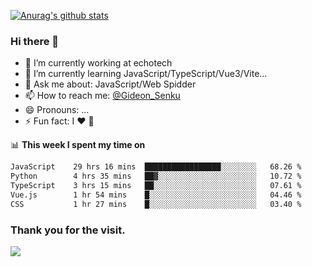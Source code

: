 [![Anurag's github stats](https://github-readme-stats.vercel.app/api?username=gideonsenku)](https://github.com/anuraghazra/github-readme-stats)
### Hi there 👋
- 🔭 I’m currently working at echotech
- 🌱 I’m currently learning JavaScript/TypeScript/Vue3/Vite...
- 💬 Ask me about: JavaScript/Web Spidder 
- 📫 How to reach me: [@Gideon_Senku](https://t.me/Gideon_Senku)
- 😄 Pronouns: ...
- ⚡ Fun fact: I ❤️ 🎵

📊 **This week I spent my time on**
<!--START_SECTION:waka-->

```txt
JavaScript    29 hrs 16 mins  █████████████████░░░░░░░░   68.26 %
Python        4 hrs 35 mins   ██▓░░░░░░░░░░░░░░░░░░░░░░   10.72 %
TypeScript    3 hrs 15 mins   ██░░░░░░░░░░░░░░░░░░░░░░░   07.61 %
Vue.js        1 hr 54 mins    █░░░░░░░░░░░░░░░░░░░░░░░░   04.46 %
CSS           1 hr 27 mins    █░░░░░░░░░░░░░░░░░░░░░░░░   03.40 %
```

<!--END_SECTION:waka-->


### Thank you for the visit.
![](http://profile-counter.glitch.me/gideonsenku/count.svg)
<!--
**GideonSenku/GideonSenku** is a ✨ _special_ ✨ repository because its `README.md` (this file) appears on your GitHub profile.

Here are some ideas to get you started:

- 🔭 I’m currently working on ...
- 🌱 I’m currently learning ...
- 👯 I’m looking to collaborate on ...
- 🤔 I’m looking for help with ...
- 💬 Ask me about ...
- 📫 How to reach me: ...
- 😄 Pronouns: ...
- ⚡ Fun fact: ...
-->
